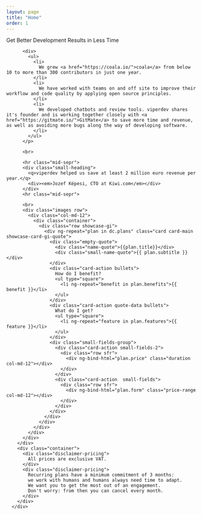 ```yaml
---
layout: page
title: "Home"
order: 1
---
```


<div ng-app="viperdev">
  <div ng-controller="Data as dc">
    <section id="test1">
      <div class="container">
        <div>
          <div class="dive-title">Get Better Development Results in Less Time</div>

          <div>
            <ul>
              <li>
                We grew <a href="https://coala.io/">coala</a> from below 10 to more than 300 contributors in just one year.
              </li>
              <li>
                We have worked with teams on and off site to improve their workflow and code quality by applying open source principles.
              </li>
              <li>
                We developed chatbots and review tools. viperdev shares it's founder and is working together closely with <a href="https://gitmate.io/">GitMate</a> to save more time and revenue, as well as avoiding more bugs along the way of developing software.
              </li>
            </ul>
          </p>

          <br>

          <hr class="mid-sepr">
          <div class="small-heading">
            <q>viperdev helped us save at least 2 million euro revenue per year.</q>
            <div><em>Jozef Képesi, CTO at Kiwi.com</em></div>
          </div>
          <hr class="mid-sepr">

          <br>
          <div class="images row">
            <div class="col-md-12">
              <div class="container">
                <div class="row showcase-gi">
                  <div ng-repeat="plan in dc.plans" class="card card-main showcase-card-gi-quote">
                    <div class="empty-quote">
                      <div class="name-quote">{{plan.title}}</div>
                      <div class="small-name-quote">{{ plan.subtitle }}</div>
                    </div>
                    <div class="card-action bullets">
                      How do I benefit?
                      <ul type="square">
                        <li ng-repeat="benefit in plan.benefits">{{ benefit }}</li>
                      </ul>
                    </div>
                    <div class="card-action quote-data bullets">
                      What do I get?
                      <ul type="square">
                        <li ng-repeat="feature in plan.features">{{ feature }}</li>
                      </ul>
                    </div>
                    <div class="small-fields-group">
                      <div class="card-action small-fields-2">
                        <div class="row sfr">
                          <div ng-bind-html="plan.price" class="duration col-md-12"></div>
                        </div>
                      </div>
                      <div class="card-action  small-fields">
                        <div class="row sfr">
                          <div ng-bind-html="plan.form" class="price-range col-md-12"></div>
                        </div>
                      </div>
                    </div>
                  </div>
                </div>
              </div>
            </div>
          </div>
        </div>
        <div class="container">
          <div class="disclaimer-pricing">
            All prices are exclusive VAT.
          </div>
          <div class="disclaimer-pricing">
            Recurring plans have a minimum commitment of 3 months:
            we work with humans and humans always need time to adapt.
            We want you to get the most out of an engagement.
            Don't worry: from then you can cancel every month.
          </div>
        </div>
      </div>
  </div>
  </section>
</div>
</div>
